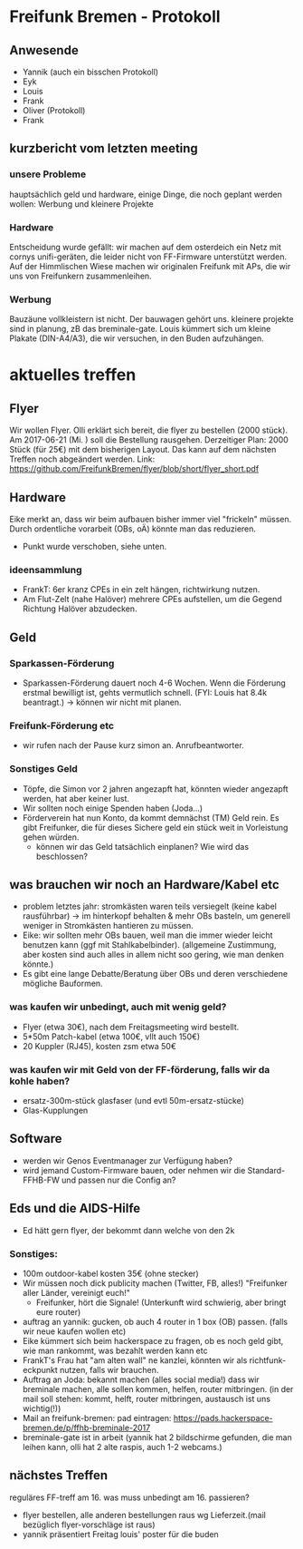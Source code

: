 # Freifunk Bremen - Protokoll

## Anwesende
- Yannik (auch ein bisschen Protokoll)
- Eyk
- Louis
- Frank
- Oliver (Protokoll)
- Frank


## kurzbericht vom letzten meeting

### unsere Probleme
hauptsächlich geld und hardware, einige Dinge, die noch geplant werden wollen: Werbung und kleinere Projekte

### Hardware
Entscheidung wurde gefällt: wir machen auf dem osterdeich ein Netz mit cornys unifi-geräten, die leider nicht von FF-Firmware unterstützt werden. Auf der Himmlischen Wiese machen wir originalen Freifunk mit APs, die wir uns von Freifunkern zusammenleihen. 

### Werbung
Bauzäune vollkleistern ist nicht. 
Der bauwagen gehört uns.
kleinere projekte sind in planung, zB das breminale-gate.
Louis kümmert sich um kleine Plakate (DIN-A4/A3), die wir versuchen, in den Buden aufzuhängen.


# aktuelles treffen

## Flyer
Wir wollen Flyer. 
Olli erklärt sich bereit, die flyer zu bestellen (2000 stück).
Am 2017-06-21 (Mi. ) soll die Bestellung rausgehen. Derzeitiger Plan: 2000 Stück (für 25€) mit dem bisherigen Layout. Das kann auf dem nächsten Treffen noch abgeändert werden.
Link: https://github.com/FreifunkBremen/flyer/blob/short/flyer_short.pdf

## Hardware
Eike merkt an, dass wir beim aufbauen bisher immer viel "frickeln" müssen. 
Durch ordentliche vorarbeit (OBs, oÄ) könnte man das reduzieren.
* Punkt wurde verschoben, siehe unten.

### ideensammlung
* FrankT: 6er kranz CPEs in ein zelt hängen, richtwirkung nutzen.
* Am Flut-Zelt (nahe Halöver) mehrere CPEs aufstellen, um die Gegend Richtung Halöver abzudecken.

## Geld
### Sparkassen-Förderung
* Sparkassen-Förderung dauert noch 4-6 Wochen. Wenn die Förderung erstmal bewilligt ist, gehts vermutlich schnell. (FYI: Louis hat 8.4k beantragt.) -> können wir nicht mit planen.

### Freifunk-Förderung etc
* wir rufen nach der Pause kurz simon an. Anrufbeantworter.

### Sonstiges Geld
* Töpfe, die Simon vor 2 jahren angezapft hat, könnten wieder angezapft werden, hat aber keiner lust.
* Wir sollten noch einige Spenden haben (Joda...)
* Förderverein hat nun Konto, da kommt demnächst (TM) Geld rein. Es gibt Freifunker, die für dieses Sichere geld ein stück weit in Vorleistung gehen würden.
  * können wir das Geld tatsächlich einplanen? Wie wird das beschlossen?

## was brauchen wir noch an Hardware/Kabel etc
* problem letztes jahr: stromkästen waren teils versiegelt (keine kabel rausführbar) -> im hinterkopf behalten & mehr OBs basteln, um generell weniger in Stromkästen hantieren zu müssen.
* Eike: wir sollten mehr OBs bauen, weil man die immer wieder leicht benutzen kann (ggf mit Stahlkabelbinder). (allgemeine Zustimmung, aber kosten sind auch alles in allem nicht soo gering, wie man denken könnte.)
* Es gibt eine lange Debatte/Beratung über OBs und deren verschiedene mögliche Bauformen.

### was kaufen wir unbedingt, auch mit wenig geld?
* Flyer (etwa 30€), nach dem Freitagsmeeting wird bestellt.
* 5*50m Patch-kabel (etwa 100€, vllt auch 150€)
* 20 Kuppler (RJ45), kosten zsm etwa 50€

### was kaufen wir mit Geld von der FF-förderung, falls wir da kohle haben?
* ersatz-300m-stück glasfaser (und evtl 50m-ersatz-stücke)
* Glas-Kupplungen

## Software
* werden wir Genos Eventmanager zur Verfügung haben?
* wird jemand Custom-Firmware bauen, oder nehmen wir die Standard-FFHB-FW und passen nur die Config an?

## Eds und die AIDS-Hilfe
* Ed hätt gern flyer, der bekommt dann welche von den 2k

### Sonstiges:
* 100m outdoor-kabel kosten 35€ (ohne stecker)
* Wir müssen noch dick publicity machen (Twitter, FB, alles!) "Freifunker aller Länder, vereinigt euch!"
    * Freifunker, hört die Signale! (Unterkunft wird schwierig, aber bringt eure router)
* auftrag an yannik: gucken, ob auch 4 router in 1 box (OB) passen. (falls wir neue kaufen wollen etc)
* Eike kümmert sich beim hackerspace zu fragen, ob es noch geld gibt, wie man rankommt, was bezahlt werden kann etc
* FrankT's Frau hat "am alten wall" ne kanzlei, könnten wir als richtfunk-eckpunkt nutzen, falls wir brauchen.
* Auftrag an Joda: bekannt machen (alles social media!) dass wir breminale machen, alle sollen kommen, helfen, router mitbringen.  (in der mail soll stehen: kommt, helft, router mitbringen, austausch ist uns wichtig(!))
* Mail an freifunk-bremen: pad eintragen: https://pads.hackerspace-bremen.de/p/ffhb-breminale-2017
* breminale-gate ist in arbeit (yannik hat 2 bildschirme gefunden, die man leihen kann, olli hat 2 alte raspis, auch 1-2 webcams.)


## nächstes Treffen
reguläres FF-treff am 16.
was muss unbedingt am 16. passieren?
* flyer bestellen, alle anderen bestellungen raus wg Lieferzeit.(mail bezüglich flyer-vorschläge ist raus)
* yannik präsentiert Freitag louis' poster für die buden 

